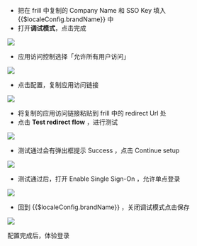 <IntegrationDetailCard :title="`配置 ${$localeConfig.brandName} 和 Frill`">

- 把在 frill 中复制的 Company Name 和 SSO Key 填入 {{$localeConfig.brandName}} 中
- 打开**调试模式**，点击完成

![](~@imagesZhCn/integration/frill/2-1.png)

- 应用访问控制选择「允许所有用户访问」

![](~@imagesZhCn/integration/frill/2-2.png)

- 点击配置，复制应用访问链接

![](~@imagesZhCn/integration/frill/2-3.png)

- 将复制的应用访问链接粘贴到 frill 中的 redirect Url 处
- 点击 **Test redirect flow** ，进行测试

![](~@imagesZhCn/integration/frill/2-4.png)

- 测试通过会有弹出框提示 Success ，点击 Continue setup

![](~@imagesZhCn/integration/frill/2-5.png)

- 测试通过后，打开 Enable Single Sign-On ，允许单点登录

![](~@imagesZhCn/integration/frill/2-6.png)

- 回到 {{$localeConfig.brandName}} ，关闭调试模式点击保存

![](~@imagesZhCn/integration/frill/2-7.png)

配置完成后，体验登录

</IntegrationDetailCard>
